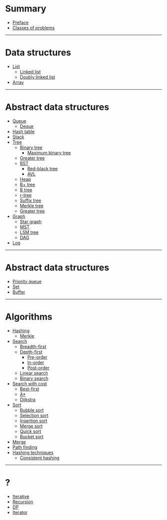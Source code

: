 # Summary

- [Preface](./preface.md)
- [Classes of problems](./classes-of-problems.md)
 
---

# Data structures

- [List](./data-structures/list.md)
    - [Linked list](./data-structures/linked-list.md)
    - [Doubly linked list](./data-structures/doubly-linked-list.md)
- [Array](./data-structures/array.md)

---

# Abstract data structures

- [Queue](./data-structures/queue.md)
    - [Deque](./data-structures/deque.md)
- [Hash table](./data-structures/hash-map.md)
- [Stack](./data-structures/stack.md)
- [Tree](./data-structures/tree.md)
    - [Binary tree](./data-structures/binary-tree.md)
      - [Maximum binary tree](./data-structures/maximum-binary-tree.md)
    - [Greater tree]()
    - [BST](./data-structures/bst.md)
        - [Red-black tree]()
        - [AVL](./data-structures/avl-tree.md)
    - [Heap](./data-structures/heap.md)
    - [B+ tree](./data-structures/b+-tree.md)
    - [B tree]()
    - [r-tree]()
    - [Suffix tree]()
    - [Merkle tree]()
    - [Greater tree]()
- [Graph](./data-structures/graph.md)
    - [Star graph](./star-graph.md)
    - [MST](./data-structures/mst.md)
    - [LSM tree]()
    - [DAG]()
- [Log]()

---

# Abstract data structures

- [Priority queue](./data-structures/priority-queue.md)
- [Set](./data-structures/set.md)
- [Buffer]()

---

# Algorithms

- [Hashing]()
  - [Merkle]()
- [Search](./algorithms/search/index.md)
    - [Breadth-first](./algorithms/search/breadth-first.md)
    - [Depth-first](./algorithms/search/depth-first/index.md)
        - [Pre-order](./algorithms/search/depth-first/pre-order.md)
        - [In-order](./algorithms/search/depth-first/in-order.md)
        - [Post-order](./algorithms/search/depth-first/post-order.md)
    - [Linear search]()
    - [Binary search]()
- [Search with cost]()
    - [Best-first]()
    - [A*]()
    - [Dijkstra](./algorithms/search/dijkstra.md)
- [Sort]()
    - [Bubble sort](./algorithms/sort/bubble-sort.md)
    - [Selection sort]()
    - [Insertion sort]()
    - [Merge sort](./algorithms/sort/merge-sort.md)
    - [Quick sort](./algorithms/sort/quick-sort.md)
    - [Bucket sort]()
- [Merge]()
- [Path finding](./algorithms/path-finding/index.md)
- [Hashing techniques]()
  - [Consistent hashing](./algorithms/hashing/consistent-hashing.md)

---

# ?

- [Iterative]()
- [Recursion](./something/recursion.md)
- [DP]()
- [Iterator]()
